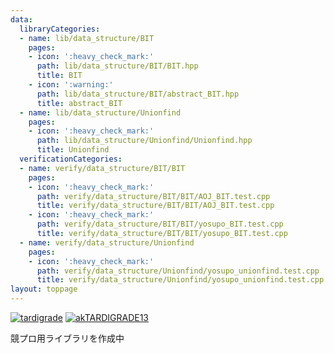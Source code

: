 ```yaml
---
data:
  libraryCategories:
  - name: lib/data_structure/BIT
    pages:
    - icon: ':heavy_check_mark:'
      path: lib/data_structure/BIT/BIT.hpp
      title: BIT
    - icon: ':warning:'
      path: lib/data_structure/BIT/abstract_BIT.hpp
      title: abstract_BIT
  - name: lib/data_structure/Unionfind
    pages:
    - icon: ':heavy_check_mark:'
      path: lib/data_structure/Unionfind/Unionfind.hpp
      title: Unionfind
  verificationCategories:
  - name: verify/data_structure/BIT/BIT
    pages:
    - icon: ':heavy_check_mark:'
      path: verify/data_structure/BIT/BIT/AOJ_BIT.test.cpp
      title: verify/data_structure/BIT/BIT/AOJ_BIT.test.cpp
    - icon: ':heavy_check_mark:'
      path: verify/data_structure/BIT/BIT/yosupo_BIT.test.cpp
      title: verify/data_structure/BIT/BIT/yosupo_BIT.test.cpp
  - name: verify/data_structure/Unionfind
    pages:
    - icon: ':heavy_check_mark:'
      path: verify/data_structure/Unionfind/yosupo_unionfind.test.cpp
      title: verify/data_structure/Unionfind/yosupo_unionfind.test.cpp
layout: toppage
---
```

[![tardigrade](https://img.shields.io/endpoint?url=https%3A%2F%2Fatcoder-badges.now.sh%2Fapi%2Fatcoder%2Fjson%2Ftardigrade)](https://atcoder.jp/users/tardigrade)
[![akTARDIGRADE13](https://img.shields.io/endpoint?url=https%3A%2F%2Fatcoder-badges.now.sh%2Fapi%2Fcodeforces%2Fjson%2FakTARDIGRADE13)](https://codeforces.com/profile/akTARDIGRADE13)

競プロ用ライブラリを作成中
